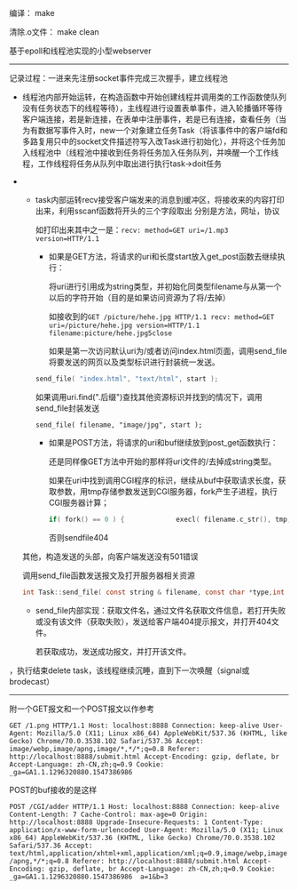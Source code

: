 编译： make

清除.o文件： make clean

基于epoll和线程池实现的小型webserver

---

记录过程：一进来先注册socket事件完成三次握手，建立线程池

* 线程池内部开始运转，在构造函数中开始创建线程并调用类的工作函数使队列没有任务状态下的线程等待），主线程进行设置表单事件，进入轮播循环等待客户端连接，若是新连接，在表单中注册事件，若是已有连接，查看任务（当为有数据写事件入时，new一个对象建立任务Task（将该事件中的客户端fd和多路复用只中的socket文件描述符写入改Task进行初始化），并将这个任务加入线程池中（线程池中接收到任务将任务加入任务队列，并唤醒一个工作线程，工作线程将任务从队列中取出进行执行task->doit任务

* * task内部运转recv接受客户端发来的消息到缓冲区，将接收来的内容打印出来，利用sscanf函数将开头的三个字段取出 分别是方法，网址，协议

    如打印出来其中之一是：`recv: method=GET uri=/1.mp3 version=HTTP/1.1` 

    * 如果是GET方法，将请求的uri和长度start放入get_post函数去继续执行：

      将uri进行引用成为string类型，并初始化同类型filename与从第一个以后的字符开始（目的是如果访问资源为了将/去掉）

      如接收到的`GET /picture/hehe.jpg HTTP/1.1 recv: method=GET uri=/picture/hehe.jpg version=HTTP/1.1 filename:picture/hehe.jpg5close `

      如果是第一次访问默认uri为/或者访问index.html页面，调用send_file将要发送的网页以及类型标识进行封装统一发送。		

    ```c
    send_file( "index.html", "text/html", start ); 
    ```

    ​	如果调用uri.find(".后缀")查找其他资源标识并找到的情况下，调用send_file封装发送

    ```
    send_file( filename, "image/jpg", start ); 
    ```

    

    * 如果是POST方法，将请求的uri和buf继续放到post_get函数执行：

      还是同样像GET方法中开始的那样将uri文件的/去掉成string类型。

      如果在uri中找到调用CGI程序的标识，继续从buf中获取请求长度，获取参数，用tmp存储参数发送到CGI服务器，fork产生子进程，执行CGI服务器计算；

      ```c++
      if( fork() == 0 ) {             execl( filename.c_str(), tmp, NULL ); }
      ```

      否则sendfile404

  其他，构造发送的头部，向客户端发送没有501错误

  调用send_file函数发送报文及打开服务器相关资源

  ```c
  int Task::send_file( const string & filename, const char *type,int start, const int num, const char *info )
  ```

  * send_file内部实现：获取文件名，通过文件名获取文件信息，若打开失败或没有该文件（获取失败），发送给客户端404提示报文，并打开404文件。

    若获取成功，发送成功报文，并打开该文件。

，执行结束delete task，该线程继续沉睡，直到下一次唤醒（signal或brodecast）

---

附一个GET报文和一个POST报文以作参考

`GET /1.png HTTP/1.1 Host: localhost:8888 Connection: keep-alive User-Agent: Mozilla/5.0 (X11; Linux x86_64) AppleWebKit/537.36 (KHTML, like Gecko) Chrome/70.0.3538.102 Safari/537.36 Accept: image/webp,image/apng,image/*,*/*;q=0.8 Referer: http://localhost:8888/submit.html Accept-Encoding: gzip, deflate, br Accept-Language: zh-CN,zh;q=0.9 Cookie: _ga=GA1.1.1296320880.1547386986  `

POST的buf接收的是这样 

`POST /CGI/adder HTTP/1.1 Host: localhost:8888 Connection: keep-alive Content-Length: 7 Cache-Control: max-age=0 Origin: http://localhost:8888 Upgrade-Insecure-Requests: 1 Content-Type: application/x-www-form-urlencoded User-Agent: Mozilla/5.0 (X11; Linux x86_64) AppleWebKit/537.36 (KHTML, like Gecko) Chrome/70.0.3538.102 Safari/537.36 Accept: text/html,application/xhtml+xml,application/xml;q=0.9,image/webp,image/apng,*/*;q=0.8 Referer: http://localhost:8888/submit.html Accept-Encoding: gzip, deflate, br Accept-Language: zh-CN,zh;q=0.9 Cookie: _ga=GA1.1.1296320880.1547386986  a=1&b=3  `